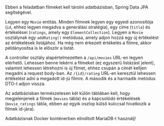 Ebben a feladatban filmeket kell tárolni adatbázisban, Spring Data JPA segítségével.

Legyen egy `Movie` entitás. Minden filmnek legyen egy egyedi azonosítója (`id`, ehhez legyen megadva
a generálási stratégia), egy címe (`title`) és értékelései (`ratings`, amely egy `ElementCollection`).
Legyen a `Movie` osztálynak egy `addRating()` metódusa, amely adjon hozzá egy új értékelést az értékelések
listájához. Ha még nem érkezett értékelés a filmre, akkor példányosítsa is le először a listát.

A controller osztály alapértelmezetten a `/api/movies` URL-en legyen elérhető. Lehessen benne lekérni a
filmeket (ez egyszerű listázást jelent), valamint lehessen létrehozni is új filmet, ehhez csupán a címét
kelljen megadni a request body-ban. Az `/{id}/rating` URL-en keresztül lehessen értékelést adni a megadott
id-jú filmre. A második és a harmadik metódus DTO-t adjon vissza.

Az adatbázisban természetesen két külön táblában kell, hogy megjelenjenek a filmek (`movies` tábla) és a
kapcsolódó értékelések (`movie_ratings` tábla, ebben az egyik oszlop külső kulccsal hivatkozik a
filmek id-jára).

Adatbázisnak Docker konténerben  elindított MariaDB-t használj!